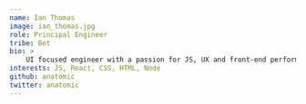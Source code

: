 ```yaml
---
name: Ian Thomas
image: ian_thomas.jpg
role: Principal Engineer
tribe: Bet
bio: >
    UI focused engineer with a passion for JS, UX and front-end performance.
interests: JS, React, CSS, HTML, Node
github: anatomic
twitter: anatomic
---
```

